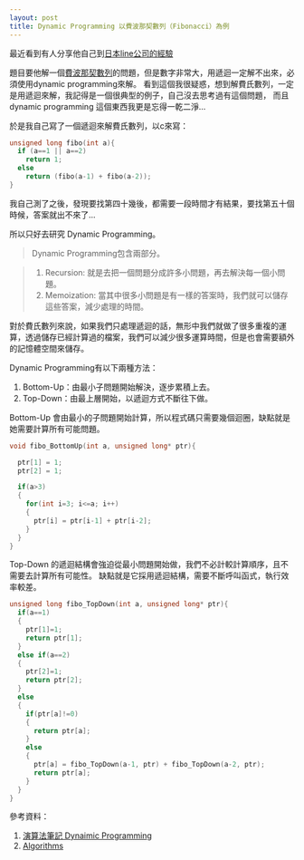 ```yaml
---
layout: post
title: Dynamic Programming 以費波那契數列（Fibonacci）為例
---
```


最近看到有人分享他自己到[日本line公司的經驗](http://wangyung.blogspot.tw/2016/05/blog-post.html)

題目要他解一個[費波那契數列](https://zh.wikipedia.org/wiki/斐波那契数列)的問題，但是數字非常大，用遞迴一定解不出來，必須使用dynamic programming來解。
看到這個我很疑惑，想到解費氏數列，一定是用遞迴來解，我記得是一個很典型的例子，自己沒去思考過有這個問題，
而且dynamic programming 這個東西我更是忘得一乾二淨...

於是我自己寫了一個遞迴來解費氏數列，以c來寫：

```c
unsigned long fibo(int a){
  if (a==1 || a==2)
    return 1;
  else
    return (fibo(a-1) + fibo(a-2));
}
```

我自己測了之後，發現要找第四十幾後，都需要一段時間才有結果，要找第五十個時候，答案就出不來了...

所以只好去研究 Dynamic Programming。

>Dynamic Programming包含兩部分。

>1. Recursion: 就是去把一個問題分成許多小問題，再去解決每一個小問題。
>2. Memoization: 當其中很多小問題是有一樣的答案時，我們就可以儲存這些答案，減少處理的時間。

對於費氏數列來說，如果我們只處理遞迴的話，無形中我們就做了很多重複的運算，透過儲存已經計算過的檔案，我們可以減少很多運算時間，但是也會需要額外的記憶體空間來儲存。

Dynamic Programming有以下兩種方法：

1. Bottom-Up：由最小子問題開始解決，逐步累積上去。
2. Top-Down：由最上層開始，以遞迴方式不斷往下做。



Bottom-Up 會由最小的子問題開始計算，所以程式碼只需要幾個迴圈，缺點就是她需要計算所有可能問題。

```c
void fibo_BottomUp(int a, unsigned long* ptr){

  ptr[1] = 1;
  ptr[2] = 1;

  if(a>3)
  {
    for(int i=3; i<=a; i++)
    {
      ptr[i] = ptr[i-1] + ptr[i-2];
    }
  }
}
```

Top-Down  的遞迴結構會強迫從最小問題開始做，我們不必計較計算順序，且不需要去計算所有可能性。
缺點就是它採用遞迴結構，需要不斷呼叫函式，執行效率較差。

```c
unsigned long fibo_TopDown(int a, unsigned long* ptr){
  if(a==1)
  {
    ptr[1]=1;
    return ptr[1];
  }
  else if(a==2)
  {
    ptr[2]=1;
    return ptr[2];
  }
  else
  {
    if(ptr[a]!=0)
    {
      return ptr[a];
    }
    else
    {
      ptr[a] = fibo_TopDown(a-1, ptr) + fibo_TopDown(a-2, ptr);
      return ptr[a];
    }
  }
}
```


參考資料：

1. [演算法筆記 Dynaimic Programming](http://www.csie.ntnu.edu.tw/~u91029/DynamicProgramming.html#1)
2. [Algorithms](http://algorithms.tutorialhorizon.com/introduction-to-dynamic-programming-fibonacci-series/)
